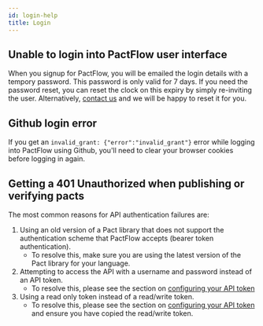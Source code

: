 ```yaml
---
id: login-help
title: Login
---
```


## Unable to login into PactFlow user interface

When you signup for PactFlow, you will be emailed the login details with a tempory password. This password is only valid for 7 days. If you need the password reset, you can reset the clock on this expiry by simply re-inviting the user. Alternatively, [contact us](https://support.smartbear.com/pactflow/message/) and we will be happy to reset it for you.

## Github login error

If you get an `invalid_grant: {"error":"invalid_grant"}` error while logging into PactFlow using Github, you'll need to clear your browser cookies before logging in again.

## Getting a 401 Unauthorized when publishing or verifying pacts

The most common reasons for API authentication failures are:

  1. Using an old version of a Pact library that does not support the authentication scheme that PactFlow accepts (bearer token authentication).
      * To resolve this, make sure you are using the latest version of the Pact library for your language.
  2. Attempting to access the API with a username and password instead of an API token.
      * To resolve this, please see the section on [configuring your API token](/#configuring-your-api-token)
  3. Using a read only token instead of a read/write token.
      * To resolve this, please see the section on [configuring your API token](/#configuring-your-api-token) and ensure you have copied the read/write token.
